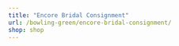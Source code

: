 ```yaml
---
title: "Encore Bridal Consignment"
url: /bowling-green/encore-bridal-consignment/
shop: shop
---
```

